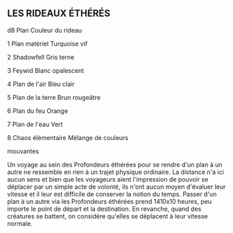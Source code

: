 ## LES RIDEAUX ÉTHÉRÉS


d8 Plan Couleur du rideau

1 Plan matériel Turquoise vif

2 Shadowfell Gris terne

3  Feywid Blanc opalescent

4 Plan de l'air Bleu clair

5 Plan de la terre Brun rougeâtre

6 Plan du feu Orange

7 Plan de l'eau Vert

8 Chaos élémentaire Mélange de couleurs

mouvantes

Un voyage au sein des Profondeurs éthérées pour se
rendre d'un plan à un autre ne ressemble en rien à un trajet
physique ordinaire. La distance n'a ici aucun sens et bien que
les voyageurs aient l'impression de pouvoir se déplacer par
un simple acte de volonté, ils n'ont aucun moyen d'évaluer leur
vitesse et il leur est difficile de conserver la notion du temps.
Passer d'un plan à un autre via les Profondeurs éthérées
prend 1410x10 heures, peu importe le point de départ et la
destination. En revanche, quand des créatures se battent, on
considère qu'elles se déplacent à leur vitesse normale.
